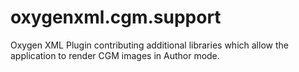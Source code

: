 # oxygenxml.cgm.support
Oxygen XML Plugin contributing additional libraries which allow the application to render CGM images in Author mode.
